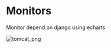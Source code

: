 # Monitors
Monitor depend on django using echarts

![tomcat_png](http://7xweaf.com1.z0.glb.clouddn.com/tomcat.png)
